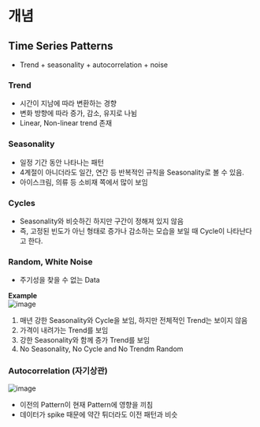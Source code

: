 # 개념  

## Time Series Patterns  
- Trend + seasonality + autocorrelation + noise  

### Trend  
- 시간이 지남에 따라 변환하는 경향  
- 변화 방향에 따라 증가, 감소, 유지로 나뉨  
- Linear, Non-linear trend 존재  

### Seasonality  
- 일정 기간 동안 나타나는 패턴  
- 4계절이 아니더라도 일간, 연간 등 반복적인 규칙을 Seasonality로 볼 수 있음.  
- 아이스크림, 의류 등 소비재 쪽에서 많이 보임  

### Cycles  
- Seasonality와 비슷하긴 하지만 구간이 정해져 있지 않음  
- 즉, 고정된 빈도가 아닌 형태로 증가나 감소하는 모습을 보일 때 Cycle이 나타난다고 한다.  

### Random, White Noise  
- 주기성을 찾을 수 없는 Data  

**Example**  
![image](https://user-images.githubusercontent.com/32921115/103260896-b602b780-49e2-11eb-8736-6df4a6ba0a66.png)

1. 매년 강한 Seasonality와 Cycle을 보임, 하지만 전체적인 Trend는 보이지 않음  
2. 가격이 내려가는 Trend를 보임  
3. 강한 Seasonality와 함께 증가 Trend를 보임  
4. No Seasonality, No Cycle and No Trendm Random  

### Autocorrelation (자기상관)  
![image](https://user-images.githubusercontent.com/32921115/103262083-31fefe80-49e7-11eb-91f2-a4d0e98bc865.png)
  
  
- 이전의 Pattern이 현재 Pattern에 영향을 끼침  
- 데이터가 spike 때문에 약간 튀더라도 이전 패턴과 비슷  

